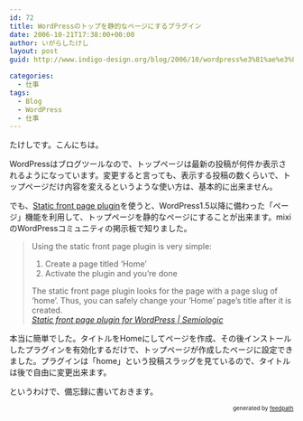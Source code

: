 ```yaml
---
id: 72
title: WordPressのトップを静的なページにするプラグイン
date: 2006-10-21T17:38:00+00:00
author: いがらしたけし
layout: post
guid: http://www.indigo-design.org/blog/2006/10/wordpress%e3%81%ae%e3%83%88%e3%83%83%e3%83%97%e3%82%92%e9%9d%99%e7%9a%84%e3%81%aa%e3%83%9a%e3%83%bc%e3%82%b8%e3%81%ab%e3%81%99%e3%82%8b%e3%83%97%e3%83%a9%e3%82%b0%e3%82%a4%e3%83%b3/

categories:
  - 仕事
tags:
  - Blog
  - WordPress
  - 仕事
---
```

たけしです。こんにちは。

WordPressはブログツールなので、トップページは最新の投稿が何件か表示されるようになっています。変更すると言っても、表示する投稿の数くらいで、トップページだけ内容を変えるというような使い方は、基本的に出来ません。

でも、[Static front page plugin](http://www.semiologic.com/software/static-front/)を使うと、WordPress1.5以降に備わった「ページ」機能を利用して、トップページを静的なページにすることが出来ます。mixiのWordPressコミュニティの掲示板で知りました。
  


> Using the static front page plugin is very simple:</p> 
> 
> 1. Create a page titled &#8216;Home&#8217;  
> 2. Activate the plugin and you&#8217;re done
> 
> The static front page plugin looks for the page with a page slug of &#8216;home&#8217;. Thus, you can safely change your &#8216;Home&#8217; page&#8217;s title after it is created.  
> <cite><a href="http://www.semiologic.com/software/static-front/">Static front page plugin for WordPress | Semiologic</a></cite>

本当に簡単でした。タイトルをHomeにしてページを作成、その後インストールしたプラグインを有効化するだけで、トップページが作成したページに設定できました。プラグインは「home」という投稿スラッグを見ているので、タイトルは後で自由に変更出来ます。

というわけで、備忘録に書いておきます。

<div style="text-align: right;font-size: 10px">
  &nbsp;&nbsp;<span>generated by <a href="http://feedpath.jp">feedpath</a></span>
</div>
